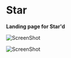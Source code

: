 # Star
<b> Landing page for Star'd </b>

![ScreenShot](https://cloud.githubusercontent.com/assets/10760450/12383665/9f480840-bd5d-11e5-810b-0aff6d96bd6d.png)













![ScreenShot](https://cloud.githubusercontent.com/assets/10760450/12383675/b8998dfa-bd5d-11e5-95fb-af734b07d8fa.png)

